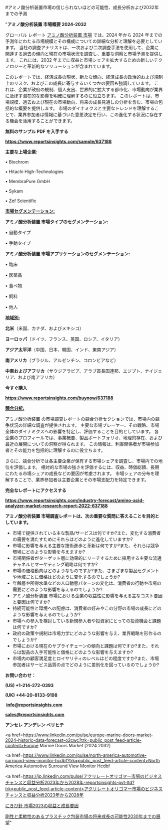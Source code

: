 #アミノ酸分析装置市場の信じられないほどの可能性、成長分析および2032年までの予測

"<strong>アミノ酸分析装置 市場概要 2024-2032</strong>

グローバル レポート <a href=https://www.reportsinsights.com/sample/637188>アミノ酸分析装置 市場</a> では、2024 年から 2024 年までの予測年にわたる市場規模とその構成についての詳細な分析と理解を必要としています。 当社の調査アナリストは、一次および二次調査手法を使用して、企業に関連する過去の傾向と現在の市場状況を調査し、重要な洞察と市場予測を提供します。 これには、2032 年までに収益と市場シェアを拡大​​するための新しいテクノロジーと革新的なソリューションが含まれています。

このレポートでは、経済成長の現状、新たな傾向、経済成長の政治的および規制上のリスク、およびこの成長に寄与するいくつかの要因も強調しています。 これは、企業が政府の規制、個人支出、世界的に拡大する都市化、市場動向が業界に及ぼす潜在的な影響を明確に理解するのに役立ちます。 このレポートは、市場規模、過去および現在の市場動向、将来の成長見通しの分析を含む、市場の包括的な概要を提供します。 市場のダイナミクスと主要なトレンドを理解することで、業界参加者は情報に基づいた意思決定を行い、この進化する状況に存在する機会を活用することができます。

<strong><b>無料のサンプル PDF を入手する</b></strong>

<a href=https://www.reportsinsights.com/sample/637188><strong><u>https://www.reportsinsights.com/sample/637188</u></strong></a>

<strong>主要な上場企業:</strong>

• Biochrom

• Hitachi High-Technologies

• MembraPure GmbH

• Sykam

• Zef Scientific

<strong><u>市場セグメンテーション</u></strong><strong><u>:</u></strong>

<strong>アミノ酸分析装置 市場タイプのセグメンテーション:</strong>

• 自動タイプ

• 手動タイプ

<strong>アミノ酸分析装置 市場アプリケーションのセグメンテーション:</strong>

• 臨床

• 医薬品

• 食べ物

• 飼料

• 他人

<strong><u>地域別</u></strong><strong><u>:</u></strong>

<strong>北米</strong>（米国、カナダ、およびメキシコ）

<strong>ヨーロッパ</strong>（ドイツ、フランス、英国、ロシア、イタリア）

<strong>アジア太平洋</strong>（中国、日本、韓国、インド、東南アジア）

<strong>南アメリカ</strong>（ブラジル、アルゼンチン、コロンビアなど）

<strong>中東およびアフリカ</strong>（サウジアラビア、アラブ首長国連邦、エジプト、ナイジェリア、および南アフリカ）

<strong>今すぐ購入</strong>

<a href=https://www.reportsinsights.com/buynow/637188><strong><u>https://www.reportsinsights.com/buynow/637188</u></strong></a>

<strong><u>競合分析:</u></strong>

アミノ酸分析装置 の市場調査レポートの競合分析セクションでは、市場内の競争状況の詳細な調査が提供されます。 主要な市場プレーヤー、その戦略、市場全体のダイナミクスへの影響を特定し、評価することを目的としています。 各企業のプロフィールでは、事業概要、製品ポートフォリオ、地理的存在、および最近の展開についての洞察が得られます。 この情報は、利害関係者が市場参加者とその能力を包括的に理解するのに役立ちます。

さらに、競合分析では各主要企業が保有する市場シェアを調査し、市場内での地位を評価します。 相対的な市場の強さを評価するには、収益、時価総額、長期にわたる市場シェアの成長などの要因が考慮されます。 市場シェアの分布を理解することで、業界参加者は主要企業とその市場支配力を特定できます。

<strong>完全なレポートにアクセスする</strong>

<a href=https://www.reportsinsights.com/industry-forecast/amino-acid-analyzer-market-research-report-2022-637188><strong><u><b>https://www.reportsinsights.com/industry-forecast/amino-acid-analyzer-market-research-report-2022-637188</b></u></strong></a>

<strong><b>アミノ酸分析装置 市場調査レポートは、次の重要な質問に答えることを目的としています。</b></strong>
<ul>
  <li>市場で提供されている主な製品/サービスは何ですか?また、変化する消費者の需要を満たすためにそれらはどのように進化していますか?</li>
  <li>市場に影響を与える主要な技術進歩と革新は何ですか?また、それらは競争環境にどのような影響を与えますか?</li>
  <li>市場関係者がターゲット層に効果的にリーチするために採用する主要な流通チャネルとマーケティング戦略は何ですか?</li>
  <li>市場の価格動向はどのようなものですか?また、さまざまな製品セグメントや地域ごとに価格はどのように変化するのでしょうか?</li>
  <li>年齢層や所得水準などの人口動態パターンの変化は、消費者の行動や市場の需要にどのような影響を与えるのでしょうか?</li>
  <li>アミノ酸分析装置 市場における企業の収益性に影響を与える主なコスト要因と要因は何ですか?</li>
  <li>持続可能性と環境への配慮は、消費者の好みやこの分野の市場の成長にどのような影響を与えるのでしょうか?</li>
  <li>市場への参入を検討している新規参入者や投資家にとっての投資機会と課題は何ですか?</li>
  <li>政府の政策や規制は市場力学にどのような影響を与え、業界戦略を形作るのでしょうか?</li>
  <li>市場における現在のサプライチェーンの傾向と課題は何ですか?また、それらは製品の入手可能性と価格にどのような影響を与えますか?</li>
  <li>市場内の顧客満足度とロイヤリティのレベルはどの程度ですか?また、市場参加者はサービス品質の点でどのように差別化を図っているのでしょうか?</li>
</ul>
<strong>お問い合わせ：</strong>

<strong>(US) +1-214-272-0393</strong>

<strong>(UK) +44-20-8133-9198</strong>

<strong> </strong><a href=info@reportsinsights.com><strong><u>info@reportsinsights.com</u></strong></a>

<a href=sales@reportsinsights.com><strong><u>sales@reportsinsights.com</u></strong></a>

<strong>アンセレ アンデレン ベリヒテ</strong>

<a href=https://www.linkedin.com/pulse/europe-marine-doors-market-2024-historic-data-forecast-o2cwc?trk=public_post_feed-article-content>Europe Marine Doors Market [2024 2032]</a>

<a href=https://www.linkedin.com/pulse/north-america-automotive-surround-view-monitor-hcdbf?trk=public_post_feed-article-content>North America Automotive Surround View Monitor Hcdbf</a>

<a href=https://jp.linkedin.com/pulse/アクリレートオリゴマー市場のビジネスチャンスと収益分析2023年から2028年-reportsinsights-pvt-ltd?trk=public_post_feed-article-content>アクリレートオリゴマー市場のビジネスチャンスと収益分析2023年から2028年</a>

<a href=https://www.linkedin.com/pulse/にきび針-市場2023の収益と成長要因-infopulse-daily-360/>にきび針 市場2023の収益と成長要因</a>

<a href=https://www.linkedin.com/pulse/剛性と柔軟性のあるプラスチック包装市場の将来成長の可能性2030年までの展望-reportsinsights-pvt-ltd-ljvhe/>剛性と柔軟性のあるプラスチック包装市場の将来成長の可能性2030年までの展望</a>"
